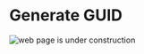 # Generate GUID

![web page is under construction](https://docimages.blob.core.chinacloudapi.cn/images/commingsoon20210514.jpg)
